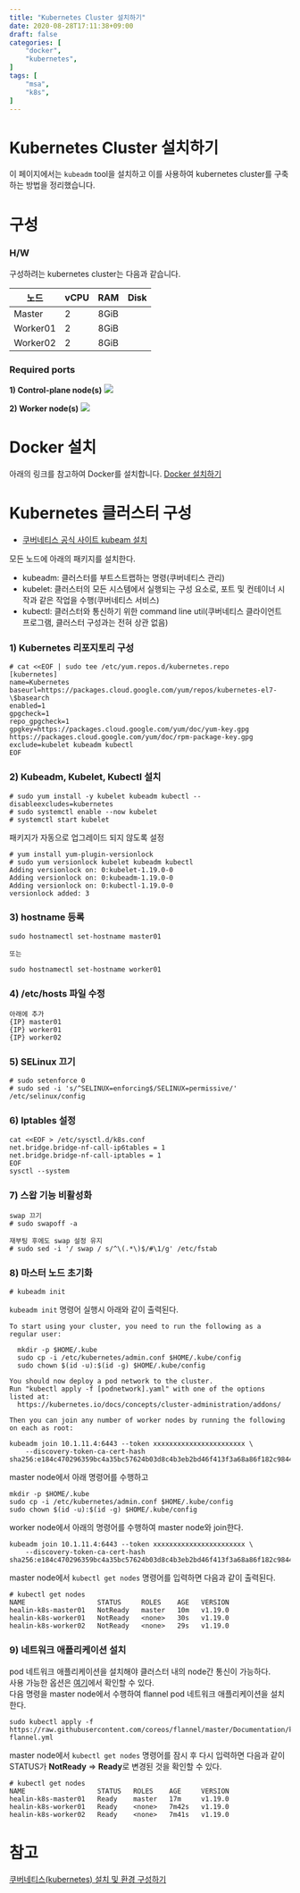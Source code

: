 ```yaml
---
title: "Kubernetes Cluster 설치하기"
date: 2020-08-28T17:11:38+09:00
draft: false
categories: [
    "docker",
    "kubernetes",
]
tags: [
    "msa",
    "k8s",
]
---
```


# Kubernetes Cluster 설치하기

이 페이지에서는 `kubeadm` tool을 설치하고 이를 사용하여 kubernetes cluster를 구축하는 방법을 정리했습니다.

# 구성

### H/W

구성하려는 kubernetes cluster는 다음과 같습니다.

| 노드 | vCPU | RAM | Disk |
| --- | --- | --- | --- |
| Master | 2 | 8GiB |  |
| Worker01 | 2 | 8GiB |  |
| Worker02 | 2 | 8GiB |  |

### Required ports

**1) Control-plane node(s)**
![](/images/20200828_install_kubernetes_cluster/1.png)

**2) Worker node(s)**
![](/images/20200828_install_kubernetes_cluster/2.png)


# Docker 설치

아래의 링크를 참고하여 Docker를 설치합니다.
[Docker 설치하기](https://healinyoon.github.io/2019/06/20190611_docker_install/)

# Kubernetes  클러스터 구성

* [쿠버네티스 공식 사이트 kubeam 설치](https://kubernetes.io/docs/setup/production-environment/tools/kubeadm/install-kubeadm/)

모든 노드에 아래의 패키지를 설치한다.
* kubeadm: 클러스터를 부트스트랩하는 명령(쿠버네티스 관리)
* kubelet: 클러스터의 모든 시스템에서 실행되는 구성 요소로, 포트 및 컨테이너 시작과 같은 작업을 수행(쿠버네티스 서비스)
* kubectl: 클러스터와 통신하기 위한 command line util(쿠버네티스 클라이언트 프로그램, 클러스터 구성과는 전혀 상관 없음)

### 1) Kubernetes 리포지토리 구성

```
# cat <<EOF | sudo tee /etc/yum.repos.d/kubernetes.repo
[kubernetes]
name=Kubernetes
baseurl=https://packages.cloud.google.com/yum/repos/kubernetes-el7-\$basearch
enabled=1
gpgcheck=1
repo_gpgcheck=1
gpgkey=https://packages.cloud.google.com/yum/doc/yum-key.gpg https://packages.cloud.google.com/yum/doc/rpm-package-key.gpg
exclude=kubelet kubeadm kubectl
EOF
```

### 2) Kubeadm, Kubelet, Kubectl 설치

```
# sudo yum install -y kubelet kubeadm kubectl --disableexcludes=kubernetes
# sudo systemctl enable --now kubelet
# systemctl start kubelet
```

패키지가 자동으로 업그레이드 되지 않도록 설정
```
# yum install yum-plugin-versionlock
# sudo yum versionlock kubelet kubeadm kubectl
Adding versionlock on: 0:kubelet-1.19.0-0
Adding versionlock on: 0:kubeadm-1.19.0-0
Adding versionlock on: 0:kubectl-1.19.0-0
versionlock added: 3
```

### 3) hostname 등록

```
sudo hostnamectl set-hostname master01

또는

sudo hostnamectl set-hostname worker01
```

### 4) /etc/hosts 파일 수정

```
아래에 추가
{IP} master01
{IP} worker01
{IP} worker02
```

### 5) SELinux 끄기

```
# sudo setenforce 0
# sudo sed -i 's/^SELINUX=enforcing$/SELINUX=permissive/' /etc/selinux/config
```

### 6) Iptables 설정

```
cat <<EOF > /etc/sysctl.d/k8s.conf
net.bridge.bridge-nf-call-ip6tables = 1
net.bridge.bridge-nf-call-iptables = 1
EOF
sysctl --system
```

### 7) 스왑 기능 비활성화

```
swap 끄기
# sudo swapoff -a

재부팅 후에도 swap 설정 유지 
# sudo sed -i '/ swap / s/^\(.*\)$/#\1/g' /etc/fstab
```

### 8) 마스터 노드 초기화

```
# kubeadm init
```

`kubeadm init` 명령어 실행시 아래와 같이 출력된다.
```
To start using your cluster, you need to run the following as a regular user:

  mkdir -p $HOME/.kube
  sudo cp -i /etc/kubernetes/admin.conf $HOME/.kube/config
  sudo chown $(id -u):$(id -g) $HOME/.kube/config

You should now deploy a pod network to the cluster.
Run "kubectl apply -f [podnetwork].yaml" with one of the options listed at:
  https://kubernetes.io/docs/concepts/cluster-administration/addons/

Then you can join any number of worker nodes by running the following on each as root:

kubeadm join 10.1.11.4:6443 --token xxxxxxxxxxxxxxxxxxxxxxx \
    --discovery-token-ca-cert-hash sha256:e184c470296359bc4a35bc57624b03d8c4b3eb2bd46f413f3a68a86f182c9844
```

master node에서 아래 명령어를 수행하고
```
mkdir -p $HOME/.kube
sudo cp -i /etc/kubernetes/admin.conf $HOME/.kube/config
sudo chown $(id -u):$(id -g) $HOME/.kube/config
```

worker node에서 아래의 명령어를 수행하여 master node와 join한다.
```
kubeadm join 10.1.11.4:6443 --token xxxxxxxxxxxxxxxxxxxxxxx \
    --discovery-token-ca-cert-hash sha256:e184c470296359bc4a35bc57624b03d8c4b3eb2bd46f413f3a68a86f182c9844
```

master node에서 `kubectl get nodes` 명령어를 입력하면 다음과 같이 출력된다.
```
# kubectl get nodes
NAME                  STATUS     ROLES    AGE   VERSION
healin-k8s-master01   NotReady   master   10m   v1.19.0
healin-k8s-worker01   NotReady   <none>   30s   v1.19.0
healin-k8s-worker02   NotReady   <none>   29s   v1.19.0
```

### 9) 네트워크 애플리케이션 설치

pod 네트워크 애플리케이션을 설치해야 클러스터 내의 node간 통신이 가능하다.  
사용 가능한 옵션은 [여기](https://kubernetes.io/docs/concepts/cluster-administration/networking/#how-to-implement-the-kubernetes-networking-model)에서 확인할 수 있다.  
다음 명령을 master node에서 수행하여 flannel pod 네트워크 애플리케이션을 설치한다.
```
sudo kubectl apply -f https://raw.githubusercontent.com/coreos/flannel/master/Documentation/kube-flannel.yml
```

master node에서 `kubectl get nodes` 명령어를 잠시 후 다시 입력하면 다음과 같이 STATUS가 **NotReady** => **Ready**로 변경된 것을 확인할 수 있다.
```
# kubectl get nodes
NAME                  STATUS   ROLES    AGE     VERSION
healin-k8s-master01   Ready    master   17m     v1.19.0
healin-k8s-worker01   Ready    <none>   7m42s   v1.19.0
healin-k8s-worker02   Ready    <none>   7m41s   v1.19.0
```

# 참고
[쿠버네티스(kubernetes) 설치 및 환경 구성하기](https://medium.com/finda-tech/overview-8d169b2a54ff)